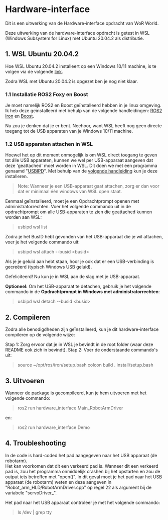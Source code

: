 # Hardware-interface
Dit is een uitwerking van de Hardware-interface opdracht van WoR World.

Deze uitwerking van de hardware-interface opdracht is getest in WSL (Windows Subsystem for Linux) met Ubuntu 20.04.2 als distributie.

## 1. WSL Ubuntu 20.04.2

Hoe WSL Ubuntu 20.04.2 installeert op een Windows 10/11 machine, is te volgen via de volgende [link](https://ubuntu.com/tutorials/install-ubuntu-on-wsl2-on-windows-11-with-gui-support#1-overview).

Zodra WSL met Ubuntu 20.04.2 is opgezet ben je nog niet klaar. 

### 1.1 Installatie ROS2 Foxy en Boost
Je moet namelijk ROS2 en Boost geïnstalleerd hebben in je linux omgeving.<br>Ik heb deze geïnstalleerd met behulp van de volgende handleidingen: [ROS2 Iron](https://docs.ros.org/en/iron/Installation/Ubuntu-Install-Debians.html) en [Boost](https://stackoverflow.com/questions/12578499/how-to-install-boost-on-ubuntu).

Nu zou je denken dat je er bent. Neehoor, want WSL heeft nog geen directe toegang tot de USB apparaten van je Windows 10/11 machine. 

### 1.2 USB apparaten attachen in WSL

Hoewel het op dit moment onmogelijk is om WSL direct toegang te geven tot álle USB apparaten, kunnen we wel per USB-apparaat aangeven dat deze 'geattached' moet worden in WSL. Dit doen we met een programma genaamd "[USBIPD](https://github.com/dorssel/usbipd-win/releases)". Met behulp van de [volgende handleiding](https://devblogs.microsoft.com/commandline/connecting-usb-devices-to-wsl/) kun je deze installeren.

> Note: Wanneer je een USB-apparaat gaat attachen, zorg er dan voor dat er minimaal één windows van WSL open staat.

Eenmaal geïnstalleerd, moet je een Opdrachtprompt openen met administratorrechten.
Voer het volgende commando uit in de opdrachtprompt om alle USB-apparaten te zien die geattached kunnen worden aan WSL:
> usbipd wsl list

Zodra je het BusID hebt gevonden van het USB-apparaat die je wil attachen, voer je het volgende commando uit:
> usbipd wsl attach --busid \<busid>

Als je je geluid aan hebt staan, hoor je ook dat er een USB-verbinding is gecreëerd (typisch Windows USB geluid).

Gefeliciteerd! Nu kun je in WSL aan de slag met je USB-apparaat.

<b>Optioneel:</b>
Om het USB-apparaat te detachen, gebruik je het volgende commando in de <b>Opdrachtprompt in Windows met administratorrechten</b>:
> usbipd wsl detach --busid \<busid>

## 2. Compileren

Zodra alle benodigdheden zijn geïnstalleerd, kun je dit hardware-interface compileren op de volgende wijze:

Stap 1: Zorg ervoor dat je in WSL je bevindt in de root folder (waar deze README ook zich in bevindt).
Stap 2: Voer de onderstaande commando's uit:
> source ~/opt/ros/iron/setup.bash
> colcon build
> . install/setup.bash

## 3. Uitvoeren

Wanneer de package is gecompileerd, kun je hem uitvoeren met het volgende commando:
> ros2 run hardware_interface Main_RobotArmDriver

en:
> ros2 run hardware_interface Demo

## 4. Troubleshooting
In de code is hard-coded het pad aangegeven naar het USB apparaat (de robotarm).<br>
Het kan voorkomen dat dit een verkeerd pad is. Wanneer dit een verkeerd pad is, zou het programma onmiddelijk crashen bij het opstarten en zou de output iets betreffen met "open()".
In dit geval moet je het pad naar het USB apparaat (de robotarm) weten en deze aangeven in "Robot_arm_HLD/RobotArmDriver.cpp" op regel 22 als argument bij de variabele "servoDriver_".

Het pad naar het USB apparaat controleer je met het volgende commando:
> ls /dev | grep tty

